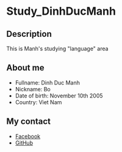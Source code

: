 # Study_DinhDucManh

## Description

This is Manh's studying "language" area

## About me

- Fullname: Dinh Duc Manh
- Nickname: Bo
- Date of birth: November 10th 2005
- Country: Viet Nam

## My contact

- [Facebook](https://www.facebook.com/manhboo123)
- [GitHub](https://github.com/dinhducbo2005)
